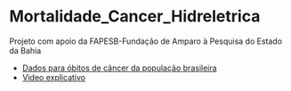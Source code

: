 # Mortalidade_Cancer_Hidreletrica
Projeto com apoio da FAPESB-Fundação de Amparo à Pesquisa do Estado da Bahia
 
- [Dados para óbitos de câncer da população brasileira](https://www.inca.gov.br/MortalidadeWeb/pages/Modelo10/consultar.xhtml#panelResultado)
- [Video explicativo](https://www.youtube.com/watch?v=uItRgQl-AiA&list=PLSIGD7-rHf2UmRgQjety60OjYyEGDurf9&index=74)
